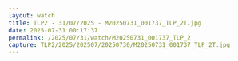 ```yaml
---
layout: watch
title: TLP2 - 31/07/2025 - M20250731_001737_TLP_2T.jpg
date: 2025-07-31 00:17:37
permalink: /2025/07/31/watch/M20250731_001737_TLP_2
capture: TLP2/2025/202507/20250730/M20250731_001737_TLP_2T.jpg
---
```

